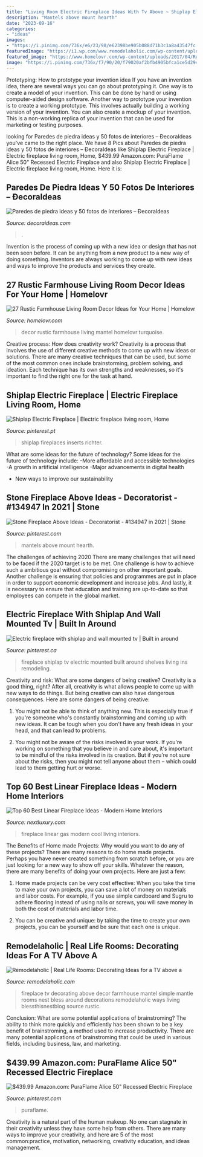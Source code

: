 ```yaml
---
title: "Living Room Electric Fireplace Ideas With Tv Above ~ Shiplap Electric Fireplace"
description: "Mantels above mount hearth"
date: "2023-09-16"
categories:
- "ideas"
images:
- "https://i.pinimg.com/736x/e6/23/98/e62398be905b088d71b3c1a8a43547fc.jpg"
featuredImage: "https://i1.wp.com/www.remodelaholic.com/wp-content/uploads/2018/05/2b214d1704f2d01a3295e0167fd54373.jpg?resize=564%2C752&amp;ssl=1"
featured_image: "https://www.homelovr.com/wp-content/uploads/2017/04/Rustic-Mantel-Decor.jpg"
image: "https://i.pinimg.com/736x/f7/90/20/f79020af2bfb4905bfca1ce5d2941163.jpg"
---
```



Prototyping: How to prototype your invention idea
If you have an invention idea, there are several ways you can go about prototyping it. One way is to create a model of your invention. This can be done by hand or using computer-aided design software. Another way to prototype your invention is to create a working prototype. This involves actually building a working version of your invention. You can also create a mockup of your invention. This is a non-working replica of your invention that can be used for marketing or testing purposes.

	

		
looking for Paredes de piedra ideas y 50 fotos de interiores – ÐecoraIdeas you've came to the right place. We have 8 Pics about Paredes de piedra ideas y 50 fotos de interiores – ÐecoraIdeas like Shiplap Electric Fireplace | Electric fireplace living room, Home, $439.99 Amazon.com: PuraFlame Alice 50&quot; Recessed Electric Fireplace and also Shiplap Electric Fireplace | Electric fireplace living room, Home. Here it is:
		
    
## Paredes De Piedra Ideas Y 50 Fotos De Interiores – ÐecoraIdeas

<img loading=lazy src="https://decoraideas.com/wp-content/uploads/2016/07/00_guetzli-4.jpg" onerror="this.onerror=null;this.src='https://tse1.mm.bing.net/th?id=OIP.dj8MrGQo4rEUAlBMoV6CZAHaLH&amp;pid=15.1';" alt="Paredes de piedra ideas y 50 fotos de interiores – ÐecoraIdeas">

_Source: decoraideas.com_

>. 

	

Invention is the process of coming up with a new idea or design that has not been seen before. It can be anything from a new product to a new way of doing something. Inventors are always working to come up with new ideas and ways to improve the products and services they create.

    
## 27 Rustic Farmhouse Living Room Decor Ideas For Your Home | Homelovr

<img loading=lazy src="https://www.homelovr.com/wp-content/uploads/2017/04/Rustic-Mantel-Decor.jpg" onerror="this.onerror=null;this.src='https://tse1.mm.bing.net/th?id=OIP.NFaqlKyFH22qN4UoADM_rQHaLH&amp;pid=15.1';" alt="27 Rustic Farmhouse Living Room Decor Ideas for Your Home | Homelovr">

_Source: homelovr.com_

>decor rustic farmhouse living mantel homelovr turquoise. 

	

Creative process: How does creativity work?
Creativity is a process that involves the use of different creative methods to come up with new ideas or solutions. There are many creative techniques that can be used, but some of the most common ones include brainstorming, problem solving, and ideation. Each technique has its own strengths and weaknesses, so it's important to find the right one for the task at hand.

    
## Shiplap Electric Fireplace | Electric Fireplace Living Room, Home

<img loading=lazy src="https://i.pinimg.com/736x/86/9a/e0/869ae041e7acc2c64095a50e148db42a.jpg" onerror="this.onerror=null;this.src='https://tse1.mm.bing.net/th?id=OIP.Pw76BG-esRE_cUyEMpM-lwHaJ7&amp;pid=15.1';" alt="Shiplap Electric Fireplace | Electric fireplace living room, Home">

_Source: pinterest.pt_

>shiplap fireplaces inserts richter. 

	

What are some ideas for the future of technology?
Some ideas for the future of technology include: 
-More affordable and accessible technologies 
-A growth in artificial intelligence 
-Major advancements in digital health 
- New ways to improve our sustainability

    
## Stone Fireplace Above Ideas - Decoratorist - #134947 In 2021 | Stone

<img loading=lazy src="https://i.pinimg.com/736x/5a/e5/41/5ae54143e28744b5b47ea1d665d0681b.jpg" onerror="this.onerror=null;this.src='https://tse3.mm.bing.net/th?id=OIP.J6jUVopq1aXUM2TrmcyQPAHaMY&amp;pid=15.1';" alt="Stone Fireplace Above Ideas - Decoratorist - #134947 in 2021 | Stone">

_Source: pinterest.com_

>mantels above mount hearth. 

	

The challenges of achieving 2020
There are many challenges that will need to be faced if the 2020 target is to be met. One challenge is how to achieve such a ambitious goal without compromising on other important goals. Another challenge is ensuring that policies and programmes are put in place in order to support economic development and increase jobs. And lastly, it is necessary to ensure that education and training are up-to-date so that employees can compete in the global market.

    
## Electric Fireplace With Shiplap And Wall Mounted Tv | Built In Around

<img loading=lazy src="https://i.pinimg.com/736x/f7/90/20/f79020af2bfb4905bfca1ce5d2941163.jpg" onerror="this.onerror=null;this.src='https://tse1.mm.bing.net/th?id=OIP.w2wuMMQNgvDujt3u2_4KKwHaMQ&amp;pid=15.1';" alt="Electric fireplace with shiplap and wall mounted tv | Built in around">

_Source: pinterest.ca_

>fireplace shiplap tv electric mounted built around shelves living ins remodeling. 

	

Creativity and risk: What are some dangers of being creative?
Creativity is a good thing, right? After all, creativity is what allows people to come up with new ways to do things. But being creative can also have dangerous consequences. Here are some dangers of being creative:
1) You might not be able to think of anything new. This is especially true if you're someone who's constantly brainstorming and coming up with new ideas. It can be tough when you don't have any fresh ideas in your head, and that can lead to problems.

2) You might not be aware of the risks involved in your work. If you're working on something that you believe in and care about, it's important to be mindful of the risks involved in its creation. But if you're not sure about the risks, then you might not tell anyone about them – which could lead to them getting hurt or worse.

    
## Top 60 Best Linear Fireplace Ideas - Modern Home Interiors

<img loading=lazy src="http://nextluxury.com/wp-content/uploads/cool-linear-gas-fireplace-for-living-room.jpg" onerror="this.onerror=null;this.src='https://tse4.mm.bing.net/th?id=OIP.eqxCbk2PPpU8ogYQuzA9jAHaHZ&amp;pid=15.1';" alt="Top 60 Best Linear Fireplace Ideas - Modern Home Interiors">

_Source: nextluxury.com_

>fireplace linear gas modern cool living interiors. 

	

The Benefits of Home made Projects: Why would you want to do any of these projects?
There are many reasons to do home made projects. Perhaps you have never created something from scratch before, or you are just looking for a new way to show off your skills. Whatever the reason, there are many benefits of doing your own projects. Here are just a few: 
1. Home made projects can be very cost effective: When you take the time to make your own projects, you can save a lot of money on materials and labor costs. For example, if you use simple cardboard and Sugru to adhere flooring instead of using nails or screws, you will save money in both the cost of materials and labor time. 

2. You can be creative and unique: by taking the time to create your own projects, you can be yourself and be sure that each one is unique.

    
## Remodelaholic | Real Life Rooms: Decorating Ideas For A TV Above A

<img loading=lazy src="https://i1.wp.com/www.remodelaholic.com/wp-content/uploads/2018/05/2b214d1704f2d01a3295e0167fd54373.jpg?resize=564%2C752&amp;ssl=1" onerror="this.onerror=null;this.src='https://tse4.mm.bing.net/th?id=OIP.3NztGWkW_3fa9ky6Ctzw8gHaJ4&amp;pid=15.1';" alt="Remodelaholic | Real Life Rooms: Decorating Ideas for a TV above a">

_Source: remodelaholic.com_

>fireplace tv decorating above decor farmhouse mantel simple mantle rooms nest bless around decorations remodelaholic ways living blessthisnestblog source rustic. 

	

Conclusion: What are some potential applications of brainstroming?
The ability to think more quickly and efficiently has been shown to be a key benefit of brainstroming, a method used to increase productivity. There are many potential applications of brainstroming that could be used in various fields, including business, law, and marketing.

    
## $439.99 Amazon.com: PuraFlame Alice 50&quot; Recessed Electric Fireplace

<img loading=lazy src="https://i.pinimg.com/736x/e6/23/98/e62398be905b088d71b3c1a8a43547fc.jpg" onerror="this.onerror=null;this.src='https://tse2.mm.bing.net/th?id=OIP.uowF3WQ-pu19dSqWmh4iXwHaFg&amp;pid=15.1';" alt="$439.99 Amazon.com: PuraFlame Alice 50&quot; Recessed Electric Fireplace">

_Source: pinterest.com_

>puraflame. 

	

Creativity is a natural part of the human makeup. No one can stagnate in their creativity unless they have some help from others. There are many ways to improve your creativity, and here are 5 of the most common:practice, motivation, networking, creativity education, and ideas management.

